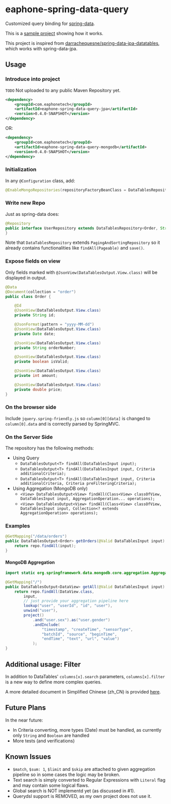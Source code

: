 # eaphone-spring-data-query

Customized query binding for [spring-data](http://projects.spring.io/spring-data/).

This is a [sample project](eaphone-spring-data-query-samples) showing how it works.

This project is inspired from [darrachequesne/spring-data-jpa-datatables](https://github.com/darrachequesne/spring-data-jpa-datatables/), which works with spring-data-jpa.

## Usage ##

### Introduce into project ###

`TODO` Not uploaded to any public Maven Repository yet.

```xml
<dependency>
    <groupId>com.eaphonetech</groupId>
    <artifactId>eaphone-spring-data-query-jpa</artifactId>
    <version>0.4.0-SNAPSHOT</version>
</dependency>
```

OR:

```xml
<dependency>
    <groupId>com.eaphonetech</groupId>
    <artifactId>eaphone-spring-data-query-mongodb</artifactId>
    <version>0.4.0-SNAPSHOT</version>
</dependency>
```

### Initialization ###

In any `@Configuration` class, add:

```java
@EnableMongoRepositories(repositoryFactoryBeanClass = DataTablesRepositoryFactoryBean.class)
```

### Write new Repo ###

Just as spring-data does:

```java
@Repository
public interface UserRepository extends DataTablesRepository<Order, String> {
}
```

Note that `DataTablesRepository` extends `PagingAndSortingRepository` so it already contains functionalities like `findAll(Pageable)` and `save()`.

### Expose fields on view ###

Only fields marked with `@JsonView(DataTablesOutput.View.class)` will be displayed in output.

```java
@Data
@Document(collection = "order")
public class Order {

    @Id
    @JsonView(DataTablesOutput.View.class)
    private String id;

    @JsonFormat(pattern = "yyyy-MM-dd")
    @JsonView(DataTablesOutput.View.class)
    private Date date;

    @JsonView(DataTablesOutput.View.class)
    private String orderNumber;

    @JsonView(DataTablesOutput.View.class)
    private boolean isValid;

    @JsonView(DataTablesOutput.View.class)
    private int amount;

    @JsonView(DataTablesOutput.View.class)
    private double price;
}
```

### On the browser side ###

Include `jquery.spring-friendly.js` so `column[0][data]` is changed to `column[0].data` and is correctly parsed by SpringMVC.

### On the Server Side ###

The repository has the following methods:

* Using Query
  * `DataTablesOutput<T> findAll(DataTablesInput input);`
  * `DataTablesOutput<T> findAll(DataTablesInput input, Criteria additionalCriteria);`
  * `DataTablesOutput<T> findAll(DataTablesInput input, Criteria additionalCriteria, Criteria preFilteringCriteria);`
* Using Aggregation (MongoDB only)
  * `<View> DataTablesOutput<View> findAll(Class<View> classOfView, DataTablesInput input, AggregationOperation... operations);`
  * `<View> DataTablesOutput<View> findAll(Class<View> classOfView, DataTablesInput input, Collection<? extends AggregationOperation> operations);`

### Examples ###

```java
@GetMapping("/data/orders")
public DataTablesOutput<Order> getOrders(@Valid DataTablesInput input) {
    return repo.findAll(input);
}
```

#### MongoDB Aggregation ####

```java
import static org.springframework.data.mongodb.core.aggregation.Aggregation.*;

@GetMapping("/")
public DataTablesOutput<DataView> getAll(@Valid DataTablesInput input) {
    return repo.findAll(DataView.class,
        input,
        // just provide your aggregation pipeline here
        lookup("user", "userId", "id", "user"),
        unwind("user"),
        project()
            .and("user.sex").as("user.gender")
            .andInclude(
                "timestamp", "createTime", "sensorType",
                "batchId", "source", "beginTime",
                "endTime", "text", "url", "value")
            );
}
```

## Additional usage: Filter ##

In addition to DataTables' `columns[x].search` parameters, `columns[x].filter` is a new way to define more complex queries.  

A more detailed document in Simplified Chinese (zh_CN) is provided [here](doc/DataTablesInput.zh-CN.md).

## Future Plans ##

In the near future:

* In Criteria converting, more types (Date) must be handled, as currently only `String` and `Boolean` are handled
* More tests (and verifications)

## Known Issues ##

* `$match`, `$sum: 1`, `$limit` and `$skip` are attached to given aggregation pipeline so in some cases the logic may be broken.
* Text search is simply converted to Regular Expressions with `Literal` flag and may contain some logical flaws.
* Global search is NOT implementd yet (as discussed in #1).
* Querydsl support is REMOVED, as my own project does not use it.


